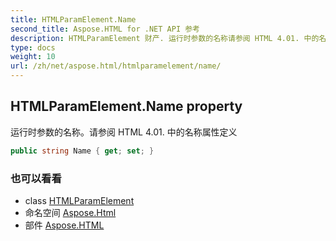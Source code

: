 ```yaml
---
title: HTMLParamElement.Name
second_title: Aspose.HTML for .NET API 参考
description: HTMLParamElement 财产. 运行时参数的名称请参阅 HTML 4.01. 中的名称属性定义
type: docs
weight: 10
url: /zh/net/aspose.html/htmlparamelement/name/
---
```

## HTMLParamElement.Name property

运行时参数的名称。请参阅 HTML 4.01. 中的名称属性定义

```csharp
public string Name { get; set; }
```

### 也可以看看

* class [HTMLParamElement](../)
* 命名空间 [Aspose.Html](../../htmlparamelement/)
* 部件 [Aspose.HTML](../../../)


